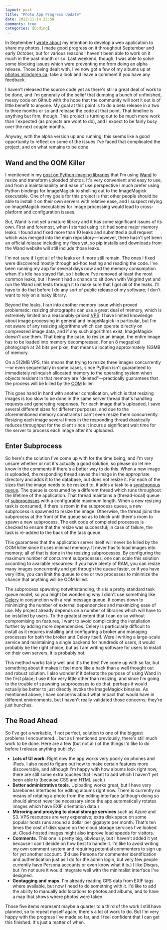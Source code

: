 ```yaml
---
layout: post
title: "Photo App Progress Update"
date: 2012-11-14 22:58
comments: true
categories: [Coding]
---
```


In September I [wrote about](/entry/2012/09/14/social-networks-and-content-ownership/)
my intention to develop a web application to share my photos. I made good
progress on it throughout September and early October, but for various reasons I
haven't been able to work on it much in the past month or so. Last weekend,
though, I was able to solve some blocking issues which were preventing me from
doing an alpha release. Those being dealt with, I've now got a few of my albums
up at [photos.mlindgren.ca](http://photos.mlindgren.ca/); take a look and leave
a comment if you have any feedback.

I haven't released the source code yet as there's still a great deal of work to
be done, and I'm generally of the belief that dumping a bunch of unfinished,
messy code on Github with the hope that the community will sort it out is of
little benefit to anyone. My goal at this point is to do a beta release in a
two to three months or so and release the code at that point. That timeline is
anything but firm, though. This project is turning out to be much more work than
I expected (as projects are wont to do), and I expect to be fairly busy over the
next couple months.

Anyway, with the alpha version up and running, this seems like a good
opportunity to reflect on some of the issues I've faced that complicated the
project, and on what remains to be done.

## Wand and the OOM Killer

I mentioned in my
[post on Python imaging libraries](/entry/2012/09/14/the-state-of-python-imaging/)
that I'm using [Wand](http://dahlia.kr/wand/index.html) to resize and transform
uploaded photos. It's very convenient and easy to use, and from a
maintainability and ease of use perspective I much prefer using Python bindings
for ImageMagick to shelling out to the ImageMagick executable. One
of my goals for this project is that other people should be able to install it
on their own servers with relative ease, and I suspect relying on ImageMagick
executables for image processing would lead to cross-platform and configuration
issues.

But, Wand is not yet a mature library and it has some significant issues of its
own. First and foremost, when I started using it it had some major memory
leaks. I found and fixed more than 10 leaks and submitted a pull request which
was merged into the main repository&mdash;however, there hasn't yet been an
official release including my fixes yet, so pip installs and downloads from the
Wand website will still include those leaks.

I'm not sure if I got all of the leaks or if more still remain. The ones I fixed
were discovered mostly through ad-hoc testing and reading the code. I've been
running my app for several days now and the memory consumption when it's idle
has stayed flat, so I believe I've removed at least the most common leaks, but I
haven't had a chance to sit down with Valgrind yet and run the Wand unit tests
through it to make sure that I got *all* of the leaks. I'll have to do that
before I do any sort of public release of my software;
I don't want to rely on a leaky library.

Beyond the leaks, I ran into another memory issue which proved problematic:
resizing photographs can use a great deal of memory, which is extremely limited
on a reasonably-priced <acronym title="Virtual Private Server">VPS</acronym>.
I have limited knowledge about image processing in general and ImageMagick in
particular, but I'm not aware of any resizing algorithms which can operate
directly on compressed image data, and if any such algorithms exist, ImageMagick
doesn't use them. That being the case, to resize an image, the entire image has
to be loaded into memory decompressed. For an 8 megapixel photograph at 24 bits
per pixel, that means allocating approximately 183MB of memory.

On a 512MB VPS, this means that trying to resize three images
concurrently&mdash;or even sequentially in some cases, since Python isn't
guaranteed to immediately relinquish allocated memory to the operating system
when objects resident in that memory are "deleted"&mdash;practically guarantees
that the process will be killed by the
<acronym title="Out Of Memory">OOM</acronym> killer.

This goes hand in hand with another complication, which is that resizing images
is too slow to be done in the same server thread that's handling requests and
generating responses. For each image that's uploaded, I save several different
sizes for different purposes, and due to the aforementioned memory constraints I
can't even resize them concurrently. Resizing each image several times in the
responding thread drastically reduces throughput for the client
since it incurs a significant wait time for the server to process each image
after it's uploaded.

## Enter Subprocess

So here's the solution I've come up with for the time being, and I'm very unsure
whether or not it's actually a good solution, so please do let me know in the
comments if there's a better way to do this.  When a new image is uploaded, the
responding thread saves the image in the appropriate directory and adds it to
the database, but does not resize it.  For each of the sizes that the image
needs to be resized to, it adds a task to a
[synchronous queue](http://docs.python.org/2/library/queue.html). The queue is
consumed by a different thread which runs throughout the lifetime of the
application. That thread maintains a (thread-local) queue of
[subprocesses](http://docs.python.org/2/library/multiprocessing.html) with a
configurable maximum length. When a new resizing task is consumed, if there is
room in the subprocess queue, a new subprocess is spawned to resize the image.
Otherwise, the thread joins the subprocess at the front of the queue so as to
block until there's room to spawn a new subprocess. The exit code of completed
processes is checked to ensure that the resize was successful; in case of
failure, the task is re-added to the back of the task queue.

This guarantees that the application server itself will never be killed by the
OOM killer since it uses minimal memory. It never has to load images into
memory; all of that is done in the resizing subprocesses.  By configuring the
maximum number of concurrent subprocesses, one can scale this solution according
to available resources: if you have plenty of RAM, you can resize many images
concurrently and get through the queue faster, or if you have very little, you
can limit the queue to one or two processes to minimize the chance that anything
will be OOM killed.

The subprocess spawning notwithstanding, this is a pretty standard task queue
model, so you might be wondering why I didn't use something like
[Celery](http://celeryproject.org/) in conjunction with a real message queue.
It comes down to minimizing the number of external dependencies and maximizing
ease of use. My project already depends on a number of libraries which will have
to be installed by users. To the greatest extent that I can do so without
compromising on features, I want to avoid complicating the installation further
by adding more dependencies. Celery is particularly difficult to install as it
requires installing and configuring a broker and managing processes for both the
broker and Celery itself. Were I writing a large-scale service and maintaining a
single backend for hundreds of users, it would probably be the right choice, but
as I am writing software for users to install on their own servers, it is
probably not.

This method works fairly well and it's the best I've come up with so far, but
something about it makes it feel more like a hack than a well thought out and
robust solution. I also wonder if it defeats the purpose of using Wand in the
first place; I use it for very little other than resizing, and since I'm going
to the trouble of spawning subprocesses to do that, perhaps it would actually be
better to just directly invoke the ImageMagick binaries. As mentioned above, I
have concerns about what impact that would have in different environments, but I
haven't really validated those concerns; they're just hunches.

## The Road Ahead

So I've got a workable, if not perfect, solution to one of the biggest problems
I encountered... but as I mentioned previously, there's still much work to be
done. Here are a few (but not all) of the things I'd like to do before I release
anything publicly:

- **Lots of UI work.** Right now the app works very poorly on phones and iPads.
  I also need to figure out how to make certain features more discoverable, and
  although I'm happy with how albums look right now, there are still some extra
  touches that I want to add which I haven't yet been able to (because CSS and
  HTML suck.)
- **Better administrative tools.** Uploading works great, but I have very
  barebones interfaces for editing albums right now. There is currently no means
  of rotating a photo from the editing interface (although doing so should
  almost never be necessary since the app automatically rotates images which
  have EXIF orientation data.)
- **Mirroring and proxying to cloud storage services** such as Azure and S3. VPS
  resources are very expensive; extra disk space on some popular hosts runs
  around a dollar per gigabyte per month. That's ten times the cost of disk
  space on the cloud storage services I've looked at. Cloud-hosted images might
  also improve load speeds for visitors.
- **Comments.** This one is pretty big, obviously, but I haven't added it yet
  because I can't decide on how best to handle it. I'd like to avoid writing my
  own comment system and requiring potential commenters to sign up for yet
  another account. (I'd use Persona for commenter identification and
  authentication just as I do for the admin login, but very few people currently
  have Persona accounts or even know what it is.) I like Disqus, but I'm not
  sure it would integrate well with the minimalist interface I've designed.
- **Geotagging and maps.** I'm already reading GPS data from EXIF tags where
  available, but now I need to do something with it. I'd like to add the ability
  to manually add locations to photos and albums, and to have a map that shows
  where photos were taken.

Those five items represent maybe a quarter to a third of the work I still have
planned, so to repeat myself again, there's a lot of work to do. But I'm very
happy with the progress I've made so far, and I feel confident that I can get
this finished. It's just a matter of when.
